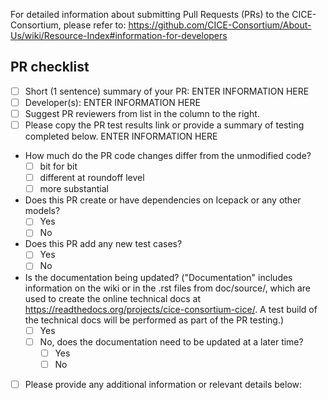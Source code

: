 
For detailed information about submitting Pull Requests (PRs) to the CICE-Consortium,
please refer to: <https://github.com/CICE-Consortium/About-Us/wiki/Resource-Index#information-for-developers>


## PR checklist
- [ ] Short (1 sentence) summary of your PR: 
    ENTER INFORMATION HERE
- [ ] Developer(s): 
    ENTER INFORMATION HERE
- [ ] Suggest PR reviewers from list in the column to the right.
- [ ] Please copy the PR test results link or provide a summary of testing completed below.
    ENTER INFORMATION HERE 
- How much do the PR code changes differ from the unmodified code? 
    - [ ] bit for bit
    - [ ] different at roundoff level
    - [ ] more substantial 
- Does this PR create or have dependencies on Icepack or any other models?
    - [ ] Yes
    - [ ] No
- Does this PR add any new test cases?
    - [ ] Yes
    - [ ] No
- Is the documentation being updated? ("Documentation" includes information on the wiki or in the .rst files from doc/source/, which are used to create the online technical docs at https://readthedocs.org/projects/cice-consortium-cice/. A test build of the technical docs will be performed as part of the PR testing.)
    - [ ] Yes
    - [ ] No, does the documentation need to be updated at a later time?
        - [ ] Yes
        - [ ] No 
- [ ] Please provide any additional information or relevant details below:
